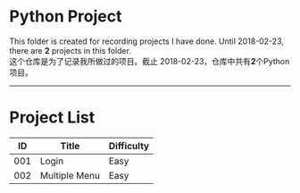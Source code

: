 # Python Project
This folder is created for recording projects I have done. Until 2018-02-23, there are **2** projects in this folder.  
这个仓库是为了记录我所做过的项目。截止 2018-02-23，仓库中共有**2**个Python项目。

---------------------
# Project List
| ID | Title | Difficulty|
|----|-------|-----------|
| 001 | Login | Easy |
| 002 | Multiple Menu | Easy |
